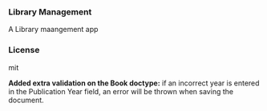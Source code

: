 ### Library Management
A Library maangement app

### License
mit

**Added extra validation on the Book doctype:**
if an incorrect year is entered in the Publication Year field, an error will be thrown when saving the document.
